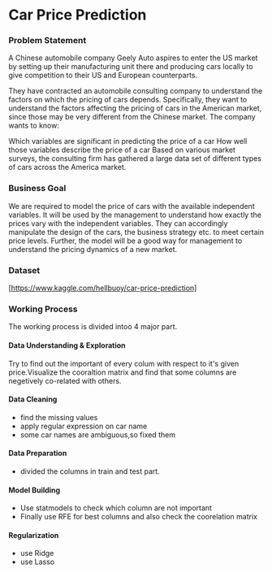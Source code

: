 # Car Price Prediction


### Problem Statement
A Chinese automobile company Geely Auto aspires to enter the US market by setting up their manufacturing unit there and producing cars locally to give competition to their US and European counterparts.

They have contracted an automobile consulting company to understand the factors on which the pricing of cars depends. Specifically, they want to understand the factors affecting the pricing of cars in the American market, since those may be very different from the Chinese market. The company wants to know:

Which variables are significant in predicting the price of a car
How well those variables describe the price of a car
Based on various market surveys, the consulting firm has gathered a large data set of different types of cars across the America market.

### Business Goal
We are required to model the price of cars with the available independent variables. It will be used by the management to understand how exactly the prices vary with the independent variables. They can accordingly manipulate the design of the cars, the business strategy etc. to meet certain price levels. Further, the model will be a good way for management to understand the pricing dynamics of a new market.



### Dataset
[https://www.kaggle.com/hellbuoy/car-price-prediction]


### Working Process

The working process is divided intoo 4 major part.

#### Data Understanding & Exploration

Try to find out the important of every colum with respect to it's given price.Visualize the cooraltion matrix and find that some columns are negetively co-related with others.


#### Data Cleaning

- find the missing values
- apply regular expression on car name
- some car names are ambiguous,so fixed them


#### Data Preparation

- divided the columns in train and test part.



#### Model Building

- Use statmodels to check which column are not important
- Finally use RFE for best columns and also check the coorelation matrix


#### Regularization

- use Ridge 
- use Lasso
